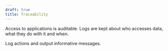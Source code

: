 ```yaml
---
draft: true
title: Traceability
---
```


Access to applications is auditable. Logs are kept about who accesses data, what they do with it and when.

Log actions and output informative messages.

